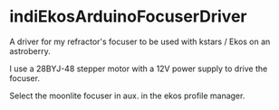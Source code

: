 # indiEkosArduinoFocuserDriver
A driver for my refractor's focuser to be used with kstars / Ekos on an astroberry.

I use a 28BYJ-48 stepper motor with a 12V power supply to drive the focuser.

Select the moonlite focuser in aux. in the ekos profile manager.
